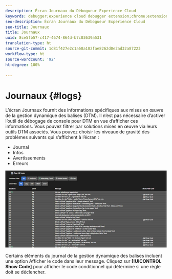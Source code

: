 ```yaml
---
description: Écran Journaux du Débogueur Experience Cloud
keywords: debugger;experience cloud debugger extension;chrome;extension;logs
seo-description: Écran Journaux du Débogueur Experience Cloud
seo-title: Journaux
title: Journaux
uuid: 8ce5fb57-c417-4674-864d-b7c03639a531
translation-type: ht
source-git-commit: 1d81f427e2c1a68a182fae8262d0e2ad32a87223
workflow-type: ht
source-wordcount: '92'
ht-degree: 100%

---
```



# Journaux {#logs}

L’écran Journaux fournit des informations spécifiques aux mises en œuvre de la gestion dynamique des balises (DTM). Il n’est pas nécessaire d’activer l’outil de débogage de console pour DTM en vue d’afficher ces informations. Vous pouvez filtrer par solutions mises en œuvre via leurs outils DTM associés. Vous pouvez choisir les niveaux de gravité des problèmes suivants qui s’affichent à l’écran :

* Journal
* Infos
* Avertissements
* Erreurs

![](assets/logs.jpg)

Certains éléments du journal de la gestion dynamique des balises incluent une option Afficher le code dans leur message. Cliquez sur **[!UICONTROL Show Code]** pour afficher le code conditionnel qui détermine si une règle doit se déclencher.
